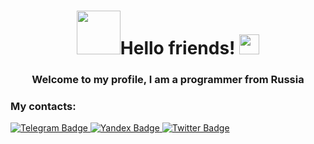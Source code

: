 <h1 align="center"><img src="https://media.giphy.com/media/Qt1jk5Q49C3h5CrlBe/giphy.gif" width="70"/>Hello friends! 
<img src="https://github.com/blackcater/blackcater/raw/main/images/Hi.gif" height="32"/></h1>
<h3 align="center">Welcome to my profile, I am a programmer from Russia</h3>
<h3>My contacts:</h3>
<div id="badges">
  <a href="https://t.me/Rishik1991">
    <img src="https://img.shields.io/badge/Telegram-blue?style=for-the-badge&logo=Telegram&logoColor=white" alt="Telegram Badge"/>
  </a>
  <a href="https://mail.yandex.ru/?uid=1059214722#inbox">
    <img src="https://img.shields.io/badge/Yndex-orange?logo=yandex&logoColor=white&style=for-the-badge" alt="Yandex Badge"/>
  </a>
  <a href="your-twitter-URL">
    <img src="https://img.shields.io/badge/Twitter-blue?style=for-the-badge&logo=twitter&logoColor=white" alt="Twitter Badge"/>
  </a>
</div>

